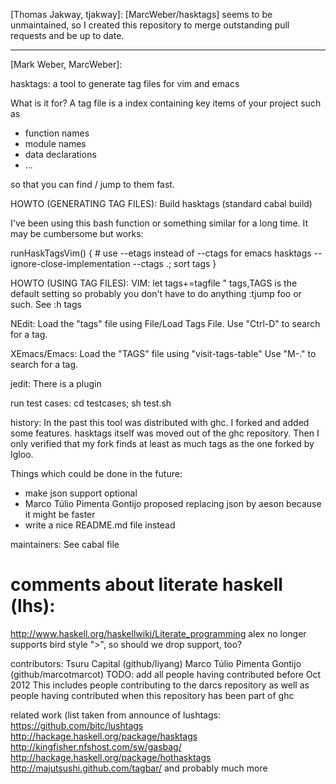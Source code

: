 [Thomas Jakway, tjakway]:
[MarcWeber/hasktags] seems to be unmaintained, so I created this repository to merge outstanding pull requests and be up to date.

*******************************************************
[Mark Weber, MarcWeber]:

hasktags: a tool to generate tag files for vim and emacs

  What is it for? A tag file is a index containing key items of your project such as
  - function names
  - module names
  - data declarations
  - ...

  so that you can find / jump to them fast.

HOWTO (GENERATING TAG FILES):
  Build hasktags (standard cabal build)

  I've been using this bash function or something similar for a long time.
  It may be cumbersome but works:

  runHaskTagsVim() {
          # use --etags instead of --ctags for emacs
          hasktags --ignore-close-implementation --ctags .; sort tags
  }

HOWTO (USING TAG FILES):
  VIM: let tags+=tagfile " tags,TAGS is the default setting so probably you don't have to do anything
       :tjump foo<tab> or such. See :h tags
  
  NEdit:
	Load the "tags" file using File/Load Tags File.
	Use "Ctrl-D" to search for a tag.

  XEmacs/Emacs:
	Load the "TAGS" file using "visit-tags-table"
	Use "M-." to search for a tag.

  jedit:
        There is a plugin
	


run test cases:
  cd testcases; sh test.sh


history:
In the past this tool was distributed with ghc. I forked and added some
features.  hasktags itself was moved out of the ghc repository. Then I only
verified that my fork finds at least as much tags as the one forked by Igloo.

Things which could be done in the future:
- make json support optional
- Marco Túlio Pimenta Gontijo proposed replacing json by aeson because it might
  be faster
- write a nice README.md file instead

maintainers: See cabal file


comments about literate haskell (lhs):
=======================================
http://www.haskell.org/haskellwiki/Literate_programming
alex no longer supports bird style ">", so should we drop support, too?

contributors:
  Tsuru Capital (github/liyang)
  Marco Túlio Pimenta Gontijo (github/marcotmarcot)
  TODO: add all people having contributed before Oct 2012
  This includes people contributing to the darcs repository as well as people
  having contributed when this repository has been part of ghc

related work (list taken from announce of lushtags:
  https://github.com/bitc/lushtags
  http://hackage.haskell.org/package/hasktags
  http://kingfisher.nfshost.com/sw/gasbag/
  http://hackage.haskell.org/package/hothasktags
  http://majutsushi.github.com/tagbar/
and probably much more


[Thomas Jakway (tjakway)]: https://github.com/tjakway/hasktags
[Mark Weber (MarcWeber)]: https://github.com/MarcWeber/hasktags
[Mark Weber (MarcWeber)]: https://github.com/MarcWeber/hasktags
